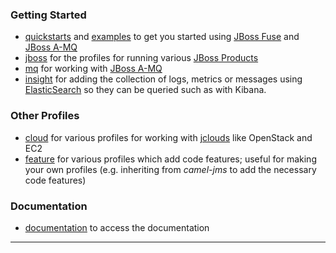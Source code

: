 ### Getting Started

* [quickstarts](/fabric/profiles/example/quickstarts) and [examples](/fabric/profiles/example) to get you started using [JBoss Fuse](http://www.jboss.org/products/fuse) and [JBoss A-MQ](http://www.jboss.org/products/amq)
* [jboss](/fabric/profiles/jboss) for the profiles for running various [JBoss Products](http://www.jboss.org/products)
* [mq](/fabric/profiles/mq) for working with [JBoss A-MQ](http://www.jboss.org/products/amq)
* [insight](/fabric/profiles/insight) for adding the collection of logs, metrics or messages using [ElasticSearch](http://www.elasticsearch.org/) so they can be queried such as with Kibana.

### Other Profiles

* [cloud](/fabric/profiles/cloud) for various profiles for working with [jclouds](http://jclouds.apache.org/) like OpenStack and EC2
* [feature](/fabric/profiles/feature) for various profiles which add code features; useful for making your own profiles (e.g. inheriting from *camel-jms* to add the necessary code features)

### Documentation

* [documentation](/fabric/profiles/docs) to access the documentation
* **
